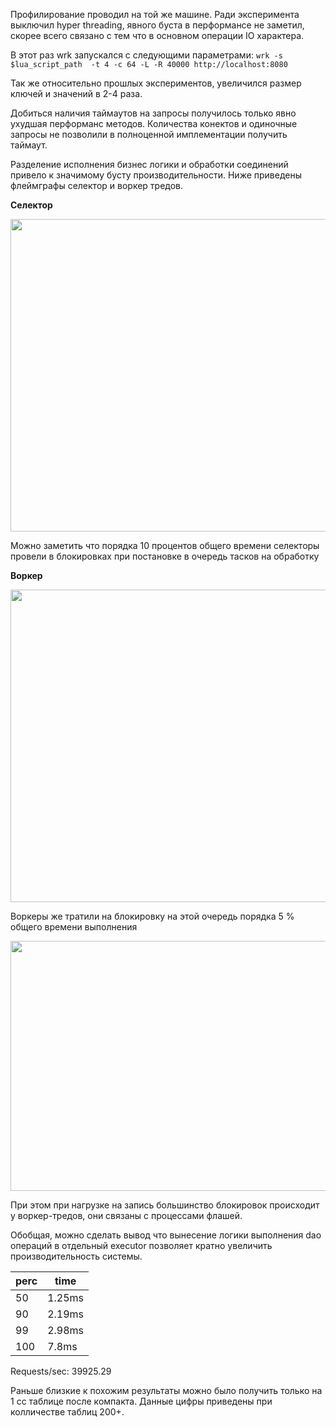 Профилирование проводил на той же машине. Ради эксперимента выключил hyper threading, явного буста в перформансе не заметил, скорее всего связано с тем что в основном операции IO характера.

В этот раз wrk запускался с следующими параметрами:
`wrk -s $lua_script_path  -t 4 -c 64 -L -R 40000 http://localhost:8080 `

Так же относительно прошлых экспериментов, увеличился размер ключей и значений в 2-4 раза.

Добиться наличия таймаутов на запросы получилось только явно ухудшая перформанс методов. Количества конектов и одиночные запросы не позволили в полноценной имплементации получить таймаут.

Разделение исполнения бизнес логики и обработки соединений привело к значимому бусту производительности. Ниже приведены флеймграфы селектор и воркер тредов.


**Селектор**

<img height="500" src="/home/stepan/IdeaProjects/2024-highload-dht/src/main/java/ru/vk/itmo/test/shishiginstepan/profiling/profiling_artifacts_2/cpu-selector-thread.png" width="1280"/>

Можно заметить что порядка 10 процентов общего времени селекторы провели в блокировках при постановке в очередь тасков на обработку


**Воркер**

<img height="500" src="/home/stepan/IdeaProjects/2024-highload-dht/src/main/java/ru/vk/itmo/test/shishiginstepan/profiling/profiling_artifacts_2/cpu-worker-thread.png" width="1200"/>

Воркеры же тратили на блокировку на этой очередь порядка 5 % общего времени выполнения

<img height="400" src="/home/stepan/IdeaProjects/2024-highload-dht/src/main/java/ru/vk/itmo/test/shishiginstepan/profiling/profiling_artifacts_2/img.png" width="800"/>



При этом при нагрузке на запись большинство блокировок происходит у воркер-тредов, они связаны с процессами флашей.

Обобщая, можно сделать вывод что вынесение логики выполнения dao операций в отдельный executor позволяет кратно увеличить производительность системы.


| perc | time   |
|------|--------|
| 50   | 1.25ms |
| 90   | 2.19ms |
| 99   | 2.98ms |
| 100  | 7.8ms  |
Requests/sec:  39925.29

Раньше близкие к похожим результаты можно было получить только на 1 сс таблице после компакта. Данные цифры приведены при колличестве таблиц 200+.
